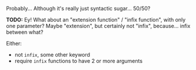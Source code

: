 Probably... Although it's really just syntactic sugar... 50/50?

**TODO:** Ey! What about an "extension function" / "infix function", with only one parameter?
Maybe "extension", but certainly not "infix", because... infix between what?

Either:
- not `infix`, some other keyword
- require `infix` functions to have 2 or more arguments